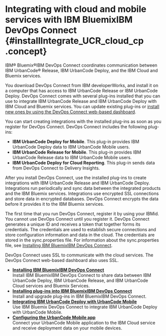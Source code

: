 # Integrating with cloud and mobile services with IBM BluemixIBM DevOps Connect {#installIntegrate_UCR_cloud_cp .concept}

IBM® Bluemix®IBM DevOps Connect coordinates communication between IBM UrbanCode® Release, IBM UrbanCode Deploy, and the IBM Cloud and Bluemix services.

You download DevOps Connect from IBM developerWorks, and install it on a computer that has access to IBM UrbanCode Release or IBM UrbanCode Deploy. DevOps Connect comes with several plug-ins installed that you can use to integrate IBM UrbanCode Release and IBM UrbanCode Deploy with IBM Cloud and Bluemix services. You can update existing plug-ins or [install new ones by using the DevOps Connect web-based dashboard](installIntegrate_UCR_cloud_plugin.md#).

You can start creating integrations with the installed plug-ins as soon as you register for DevOps Connect. DevOps Connect includes the following plug-ins:

-   **IBM UrbanCode Deploy for Mobile**. This plug-in provides IBM UrbanCode Deploy data to IBM UrbanCode Mobile users.
-   **IBM UrbanCode Release for Mobile**. This plug-in provides IBM UrbanCode Release data to IBM UrbanCode Mobile users.
-   **IBM UrbanCode Deploy for Cloud Reporting**. This plug-in sends data from DevOps Connect to Delivery Insights.

After you install DevOps Connect, use the installed plug-ins to create integrations with IBM UrbanCode Release and IBM UrbanCode Deploy. Integrations run periodically and sync data between the integrated products and the IBM Bluemix services. Integrations use encrypted SSL connections and store data in encrypted databases. DevOps Connect encrypts the data before it provides it to the IBM Bluemix services.

The first time that you run DevOps Connect, register it by using your IBMid. You cannot use DevOps Connect until you register it. DevOps Connect generates a unique ID and receives a token that together forms its credentials. The credentials are used to establish secure connections and store configuration information and data in the cloud. The credentials are stored in the sync.properties file. For information about the sync.properties file, see [Installing IBM BluemixIBM DevOps Connect](installIntegrate_UCR_sync.md#).

DevOps Connect uses SSL to communicate with the cloud services. The DevOps Connect web-based dashboard also uses SSL.

-   **[Installing IBM BluemixIBM DevOps Connect](../topics/installIntegrate_UCR_sync.md)**  
Install IBM BluemixIBM DevOps Connect to share data between IBM UrbanCode Deploy, IBM UrbanCode Release, and IBM UrbanCode Cloud services and Bluemix Services.
-   **[Installing plug-ins into IBM BluemixIBM DevOps Connect](../topics/installIntegrate_UCR_cloud_plugin.md)**  
Install and upgrade plug-ins in IBM BluemixIBM DevOps Connect.
-   **[Integrating IBM UrbanCode Deploy with UrbanCode Mobile](../topics/installIntegrate_UCD_cloud_sync.md)**  
Use IBM Bluemix DevOps Connect to integrate IBM UrbanCode Deploy with UrbanCode Mobile.
-   **[Configuring the UrbanCode Mobile app](../topics/installIntegrate_UCR_mobile.md)**  
Connect your UrbanCode Mobile application to the IBM Cloud service and receive deployment data on your mobile devices.


